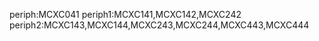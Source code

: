 periph:MCXC041
periph1:MCXC141,MCXC142,MCXC242
periph2:MCXC143,MCXC144,MCXC243,MCXC244,MCXC443,MCXC444
